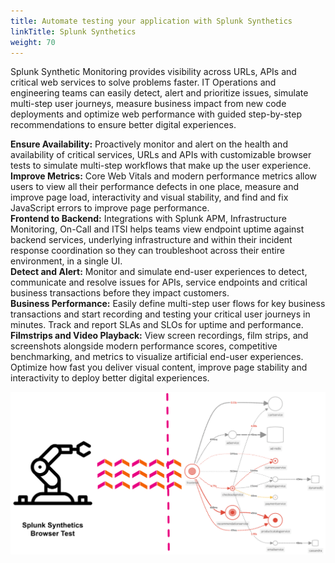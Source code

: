 ```yaml
---
title: Automate testing your application with Splunk Synthetics
linkTitle: Splunk Synthetics
weight: 70
---
```


Splunk Synthetic Monitoring provides visibility across URLs, APIs and critical web services to solve problems faster. IT Operations and engineering teams can easily detect, alert and prioritize issues, simulate multi-step user journeys, measure business impact from new code deployments and optimize web performance with guided step-by-step recommendations to ensure better digital experiences.

**Ensure Availability:** Proactively monitor and alert on the health and availability of critical services, URLs and APIs with customizable browser tests to simulate multi-step workflows that make up the user experience.  
**Improve Metrics:** Core Web Vitals and modern performance metrics allow users to view all their performance defects in one place, measure and improve page load, interactivity and visual stability, and find and fix JavaScript errors to improve page performance.  
**Frontend to Backend:** Integrations with Splunk APM, Infrastructure Monitoring, On-Call and ITSI helps teams view endpoint uptime against backend services, underlying infrastructure and within their incident response coordination so they can troubleshoot across their entire environment, in a single UI.  
**Detect and Alert:** Monitor and simulate end-user experiences to detect, communicate and resolve issues for APIs, service endpoints and critical business transactions before they impact customers.  
**Business Performance:** Easily define multi-step user flows for key business transactions and start recording and testing your critical user journeys in minutes. Track and report SLAs and SLOs for uptime and performance.  
**Filmstrips and Video Playback:** View screen recordings, film strips, and screenshots alongside modern performance scores, competitive benchmarking, and metrics to visualize artificial end-user experiences. Optimize how fast you deliver visual content, improve page stability and interactivity to deploy better digital experiences.

![Synthetics overview](../images/synthetic-tests.png?width=40vw)
